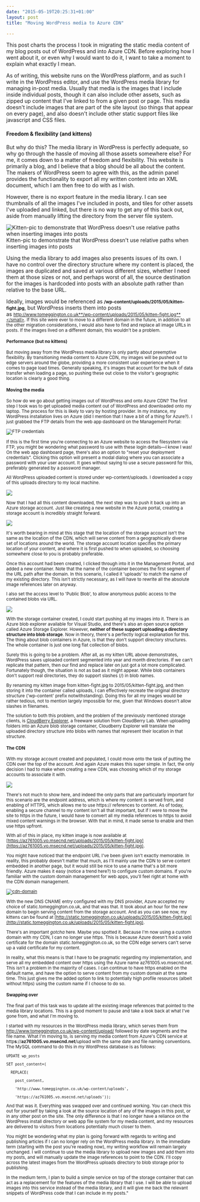 ```yaml
---
date: "2015-05-19T20:25:31+01:00"
layout: post
title: "Moving WordPress media to Azure CDN"

---
```


This post charts the process I took in migrating the static media content of my blog posts out of WordPress and into Azure CDN. Before exploring how I went about it, or even why I would want to do it, I want to take a moment to explain what exactly I mean.

As of writing, this website runs on the WordPress platform, and as such I write in the WordPress editor, and use the WordPress media library for managing in-post media. Usually that media is the images that I include inside individual posts, though it can also include other assets, such as zipped up content that I've linked to from a given post or page. This media doesn't include images that are part of the site layout (so things that appear on every page), and also doesn't include other static support files like javascript and CSS files.

#### Freedom & flexibility (and kittens)

But why do this? The media library in WordPress is perfectly adequate, so why go through the hassle of moving all those assets somewhere else? For me, it comes down to a matter of freedom and flexibility. This website is primarily a blog, and I believe that a blog should be all about the content. The makers of WordPress seem to agree with this, as the admin panel provides the functionality to export all my written content into an XML document, which I am then free to do with as I wish.

However, there is no export feature in the media library. I can see thumbnails of all the images I've included in posts, and tiles for other assets I've uploaded and linked, but there is no way to get any of this back out, aside from manually lifting the directory from the server file system.

![Kitten-pic to demonstrate that WordPress doesn't use relative paths when inserting images into posts](https://az761005.vo.msecnd.net/uploads/2015/05/kitten-fight.jpg) Kitten-pic to demonstrate that WordPress doesn't use relative paths when inserting images into posts

Using the media library to add images also presents issues of its own. I have no control over the directory structure where my content is placed, the images are duplicated and saved at various different sizes, whether I need them at those sizes or not, and perhaps worst of all, the source destination for the images is hardcoded into posts with an absolute path rather than relative to the base URL.

Ideally, images would be referenced as **<small>/wp-content/uploads/2015/05/kitten-fight.jpg</small>**, but WordPress inserts them into posts as <small>http://www.tomeggington.co.uk**/wp-content/uploads/2015/05/kitten-fight.jpg**</small>. If this site were ever to move to a different domain in the future, in addition to all the other migration considerations, I would also have to find and replace all image URLs in posts. If the images lived on a different domain, this wouldn't be a problem.

#### Performance (but no kittens)

But moving away from the WordPress media library is only partly about preemptive flexibility. By transitioning media content to Azure CDN, my images will be pushed out to edge servers around the globe, providing a more consistent user experience when it comes to page load times. Generally speaking, it's images that account for the bulk of data transfer when loading a page, so pushing these out close to the visitor's geographic location is clearly a good thing.

#### Moving the media

So how do we go about getting images out of WordPress and onto Azure CDN? The first step I took was to get uploaded media content out of WordPress and downloaded onto my laptop. The process for this is likely to vary by hosting provider. In my instance, my WordPress installation lives on Azure (did I mention that I have a bit of a thing for Azure?). I just grabbed the FTP details from the web app dashboard on the Management Portal:

![FTP credentials](https://az761005.vo.msecnd.net/uploads/2015/05/ftp-creds.png)

If this is the first time you're connecting to an Azure website to access the filesystem via FTP, you might be wondering what password to use with these login details—I know I was! On the web app dashboard page, there's also an option to "reset your deployment credentials". Clicking this option will present a modal dialog where you can associate a password with your user account. It goes without saying to use a secure password for this, preferably generated by a password manager.

All WordPress uploaded content is stored under wp-content/uploads. I downloaded a copy of this uploads directory to my local machine.

![](https://az761005.vo.msecnd.net/uploads/2015/05/wp-uploads-dir.png)

Now that I had all this content downloaded, the next step was to push it back up into an Azure storage account. Just like creating a new website in the Azure portal, creating a storage account is incredibly straight forward.

[![](https://az761005.vo.msecnd.net/uploads/2015/05/storage_setup-1024x273.png)](https://az761005.vo.msecnd.net/uploads/2015/05/storage_setup.png)

It's worth bearing in mind at this stage that the location of the storage account isn't the same as the location of the CDN, which will serve content from a geographically diverse set of locations around the world. The storage account location specifies the primary location of your content, and where it is first pushed to when uploaded, so choosing somewhere close to you is probably preferable.

Once this account had been created, I clicked through into it in the Management Portal, and added a new container. Note that the name of the container becomes the first segment of the URL path after the domain. In this scenario, I called it 'uploads' to match the name of my existing directory. This isn't strictly necessary, as I will have to rewrite all the absolute image references later on anyway.

I also set the access level to 'Public Blob', to allow anonymous public access to the contained blobs via URL.

[![](https://az761005.vo.msecnd.net/uploads/2015/05/new_storage_container-300x215.png)](https://az761005.vo.msecnd.net/uploads/2015/05/new_storage_container.png)

With the storage container created, I could start pushing all my images into it. There is an Azure blob explorer available for Visual Studio, and there's also an open source option called Azure Storage Explorer. However, **neither of these support uploading a directory structure into blob storage**. Now in theory, there's a perfectly logical explanation for this. The thing about blob containers in Azure, is that they don't support directory structures. The whole container is just one long flat collection of blobs.

Surely this is going to be a problem. After all, as my kitten URL above demonstrates, WordPress saves uploaded content segmented into year and month directories. If we can't replicate that pattern, then our find and replace later on just got a lot more complicated. Fortunately though, the situation is not as bad as it might appear. While blob containers don't support real directories, they do support slashes (/) in blob names.

By renaming my kitten image from kitten-fight.jpg to 2015/05/kitten-fight.jpg, and then storing it into the container called uploads, I can effectively recreate the original directory structure ('wp-content' prefix notwithstanding). Doing this for all my images would be rather tedious, not to mention largely impossible for me, given that Windows doesn't allow slashes in filenames.

The solution to both this problem, and the problem of the previously mentioned storage clients, is [CloudBerry Explorer](http://www.cloudberrylab.com/free-microsoft-azure-explorer.aspx), a freeware solution from CloudBerry Lab. When uploading folders into an Azure blob storage container, Cloudberry Explorer will translate the uploaded directory structure into blobs with names that represent their location in that structure.

#### The CDN

With my storage account created and populated, I could move onto the task of putting the CDN over the top of the account. And again Azure makes this super simple. In fact, the only decision I had to make when creating a new CDN, was choosing which of my storage accounts to associate it with.

[![](https://az761005.vo.msecnd.net/uploads/2015/05/cdn-properties-264x300.png)](https://az761005.vo.msecnd.net/uploads/2015/05/cdn-properties.png)

There's not much to show here, and indeed the only parts that are particularly important for this scenario are the endpoint address, which is where my content is served from, and enabling of HTTPS, which allows me to use https:// references to content. As of today, enabling a secure channel to my content isn't all that important, but if I were to move the site to https in the future, I would have to convert all my media references to https to avoid mixed content warnings in the browser. With that in mind, it made sense to enable and then use https upfront.

With all of this in place, my kitten image is now available at [https://az761005.vo.msecnd.net/uploads/2015/05/kitten-fight.jpg](https://az761005.vo.msecnd.net/uploads/2015/05/kitten-fight.jpg).

You might have noticed that the endpoint URL I've been given isn't exactly memorable. In reality, this probably doesn't matter that much, as I'll mainly use the CDN to serve content embedded in another page, but it would still be nice to use a name that's a bit more friendly. Azure makes it easy (notice a trend here?) to configure custom domains. If you're familiar with the custom domain management for web apps, you'll feel right at home with the CDN domain management.

[![cdn-domain](https://az761005.vo.msecnd.net/uploads/2015/05/cdn-domain-300x185.png)](https://az761005.vo.msecnd.net/uploads/2015/05/cdn-domain.png)

With the new DNS CNAME entry configured with my DNS provider, Azure accepted my choice of static.tomeggington.co.uk, and that was that. It took about an hour for the new domain to begin serving content from the storage account. And as you can see now, my kittens can be found at [http://static.tomeggington.co.uk/uploads/2015/05/kitten-fight.jpg](http://static.tomeggington.co.uk/uploads/2015/05/kitten-fight.jpg).

There's an important _gotcha_ here. Maybe you spotted it. Because I'm now using a custom domain with my CDN, I can no longer use https. This is because Azure doesn't hold a valid certificate for the domain static.tomeggington.co.uk, so the CDN edge servers can't serve up a valid certificate for my content.

In reality, what this means is that I have to be pragmatic regarding my implementation, and serve all my embedded content over https using the Azure name az761005.vo.msecnd.net. This isn't a problem in the majority of cases. I can continue to have https enabled on the default name, and have the option to serve content from my custom domain at the same time. This just gives me the added option to link to potentially high profile resources (albeit without https) using the custom name if I choose to do so.

#### Swapping over

The final part of this task was to update all the existing image references that pointed to the media library locations. This is a good moment to pause and take a look back at what I've gone from, and what I'm moving to.

I started with my resources in the WordPress media library, which serves them from http://www.tomeggington.co.uk/wp-content/upload/ followed by date segments and the file name. What I'm moving to, is serving my media content from Azure's CDN service at http**s**://**az761005.vo.msecnd.net**/upload with the same date and file naming conventions. The MySQL command to do this in my WordPress database is as follows:

    UPDATE wp_posts

    SET post_content=(

      REPLACE(

        post_content,

        'http://www.tomeggington.co.uk/wp-content/uploads',

        'https://az761005.vo.msecnd.net/uploads'));

And that was it. Everything was swapped over and continued working. You can check this out for yourself by taking a look at the source location of any of the images in this post, or in any other post on the site. The only difference is that I no longer have a reliance on the WordPress install directory or web app file system for my media content, and my resources are delivered to visitors from locations potentially much closer to them.

You might be wondering what my plan is going forward with regards to writing and publishing articles if I can no longer rely on the WordPress media library. In the immediate term (starting with the post you're reading now), my writing workflow will remain largely unchanged. I will continue to use the media library to upload new images and add them into my posts, and will manually update the image references to point to the CDN. I'll copy across the latest images from the WordPress uploads directory to blob storage prior to publishing.

In the medium term, I plan to build a simple service on top of the storage container that can act as a replacement for the features of the media library that I use. I will be able to upload images into this service instead of the media library, and it will give me back the relevant snippets of WordPress code that I can include in my posts."